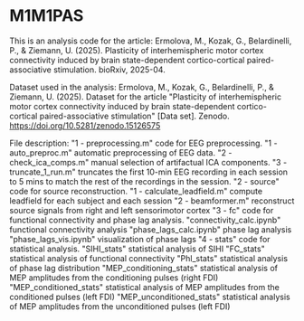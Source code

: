 # M1M1PAS
This is an analysis code for the article: Ermolova, M., Kozak, G., Belardinelli, P., & Ziemann, U. (2025). Plasticity of interhemispheric motor cortex connectivity induced by brain state-dependent cortico-cortical paired-associative stimulation. bioRxiv, 2025-04.

Dataset used in the analysis: Ermolova, M., Kozak, G., Belardinelli, P., & Ziemann, U. (2025). Dataset for the article "Plasticity of interhemispheric motor cortex connectivity induced by brain state-dependent cortico-cortical paired-associative stimulation" [Data set]. Zenodo. https://doi.org/10.5281/zenodo.15126575

File description:
"1 - preprocessing.m" code for EEG preprocessing.
  "1 - auto_preproc.m" automatic preprocessing of EEG data.
  "2 - check_ica_comps.m" manual selection of artifactual ICA components.
  "3 - truncate_1_run.m" truncates the first 10-min EEG recording in each session to 5 mins to match the rest of the recordings in the session.
"2 - source" code for source reconstruction.
  "1 - calculate_leadfield.m" compute leadfield for each subject and each session
  "2 - beamformer.m" reconstruct source signals from right and left sensorimotor cortex
"3 - fc" code for functional connectivity and phase lag analysis.
  "connectivity_calc.ipynb" functional connectivity analysis
  "phase_lags_calc.ipynb" phase lag analysis
  "phase_lags_vis.ipynb" visualization of phase lags
"4 - stats" code for statistical analysis.
  "SIHI_stats" statistical analysis of SIHI
  "FC_stats" statistical analysis of functional connectivity
  "Phl_stats" statistical analysis of phase lag distribution
  "MEP_conditioning_stats" statistical analysis of MEP amplitudes from the conditioning pulses (right FDI)
  "MEP_conditioned_stats" statistical analysis of MEP amplitudes from the conditioned pulses (left FDI)
  "MEP_unconditioned_stats" statistical analysis of MEP amplitudes from the unconditioned pulses (left FDI)
